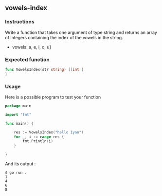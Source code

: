 ## vowels-index

### Instructions

Write a function that takes one argument of type string and returns an array of integers containing the index of the vowels in the string.
- vowels: a, e, i, o, u]

### Expected function

```go 
func VowelsIndex(str string) []int {
}
```
### Usage

Here is a possible program to test your function
```go
package main

import "fmt"

func main() {

	res := VowelsIndex("hello Iyan")
	for _, i := range res {
		fmt.Println(i)
	}

}

```
And its output :
```console
$ go run .
1
4
6
8
```
    
